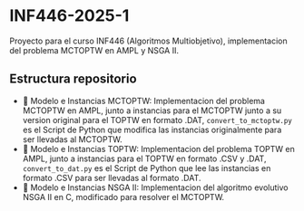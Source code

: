 # INF446-2025-1
Proyecto para el curso INF446 (Algoritmos Multiobjetivo), implementacion del problema MCTOPTW en AMPL y NSGA II.

## Estructura repositorio
+ 📁 Modelo e Instancias MCTOPTW: Implementacion del problema MCTOPTW en AMPL, junto a instancias para el MCTOPTW junto a su version original para el TOPTW en formato .DAT, `convert_to_mctoptw.py` es el Script de Python que modifica las instancias originalmente para ser llevadas al MCTOPTW.
+ 📁 Modelo e Instancias TOPTW: Implementacion del problema TOPTW en AMPL, junto a instancias para el TOPTW en formato .CSV y .DAT, `convert_to_dat.py` es el Script de Python que lee las instancias en formato .CSV para ser llevadas al formato .DAT.
+ 📁 Modelo e Instancias NSGA II: Implementacion del algoritmo evolutivo NSGA II en C, modificado para resolver el MCTOPTW.